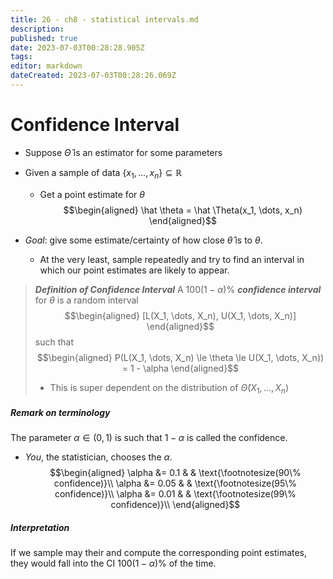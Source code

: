 ```yaml
---
title: 26 - ch8 - statistical intervals.md
description: 
published: true
date: 2023-07-03T00:28:28.905Z
tags: 
editor: markdown
dateCreated: 2023-07-03T00:28:26.069Z
---
```


# Confidence Interval
- Suppose $\hat \Theta$ is an estimator for some parameters
- Given a sample of data $\{x_1, \dots, x_n\} \subseteq \mathbb{R}$
    - Get a point estimate for $\theta$
$$\begin{aligned}
    \hat \theta = \hat \Theta(x_1, \dots, x_n)
\end{aligned}$$

- *Goal*: give some estimate/certainty of how close $\hat \theta$ is to $\theta$.
    - At the very least, sample repeatedly and try to find an interval in which our point estimates are likely to appear.

> ***Definition of Confidence Interval***
> A $100(1- \alpha) \%$ ***confidence interval*** for $\theta$ is a random interval
> $$\begin{aligned}
>     [L(X_1, \dots, X_n), U(X_1, \dots, X_n)]
> \end{aligned}$$
> such that
> $$\begin{aligned}
>     P(L(X_1, \dots, X_n) \le \theta \le U(X_1, \dots, X_n)) = 1 - \alpha
> \end{aligned}$$
> - This is super dependent on the distribution of $\hat \Theta(X_1, \dots, X_n)$

##### Remark on terminology
The parameter $\alpha \in (0, 1)$ is such that $1 - \alpha$ is called the confidence.
- *You*, the statistician, chooses the $\alpha$.
$$\begin{aligned}
    \alpha &= 0.1  & & \text{\footnotesize(90\% confidence)}\\
    \alpha &= 0.05  & & \text{\footnotesize(95\% confidence)}\\
    \alpha &= 0.01  & & \text{\footnotesize(99\% confidence)}\\
\end{aligned}$$

##### Interpretation
If we sample may their and compute the corresponding point estimates, they would fall into the CI $100(1- \alpha) \%$ of the time.




